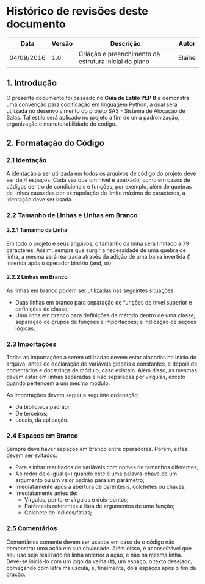 # Histórico de revisões deste documento

|Data       |Versão|Descrição     |Autor  |
|-----------|------|--------------|-------|
| 04/09/2016| 1.0  | Criação e preenchimento da estrutura inicial do plano| Elaine|

## 1. Introdução

O presente documento foi baseado no **Guia de Estilo PEP 8** e demonstra uma convenção para codificação em linguagem Python, a qual será utilizada no desenvolvimento do projeto SAS - Sistema de Alocação de Salas. Tal estilo será aplicado no projeto a fim de uma padronização, organização e manutenabilidade do código. 

## 2. Formatação do Código

### 2.1 Identação
A identação a ser utilizada em todos os arquivos de código do projeto deve ser de 4 espaços. Cada vez que um nível é abaixado, como em casos de códigos dentro de condicionais e funções, por exemplo, além de quebras de linhas causadas por extrapolação do limite máximo de caracteres, a identação deve ser usada.

### 2.2 Tamanho de Linhas e Linhas em Branco

#### 2.2.1 Tamanho da Linha
Em todo o projeto e seus arquivos, o tamanho da linha será limitado a 79 caracteres. Assim, sempre que surgir a necessidade de uma quebra de linha, a mesma será realizada através da adição de uma barra invertida (\) inserida após o operador binário (and, or).

#### 2.2.2 Linhas em Branco
As linhas em branco podem ser utilizadas nas seguintes situações:
* Duas linhas em branco para separação de funções de nível superior e definições de classe;
* Uma linha em branco para definições de método dentro de uma classe, separação de grupos de funções e importações; e indicação de seções lógicas;

### 2.3 Importações
Todas as importações a serem utilizadas devem estar alocadas no início do arquivo, antes de declaração de variáveis globais e constantes, e depois de comentários e docstrings de módulo, caso existam. Além disso, as mesmas devem estar em linhas separadas e não separadas por vírgulas, exceto quando pertencem a um mesmo módulo.

As importações devem seguir a seguinte ordenação:
* Da biblioteca padrão;
* De terceiros;
* Locais, da aplicação.

### 2.4 Espaços em Branco
Sempre deve haver espaços em branco entre operadores. Porém, estes devem ser evitados:

* Para alinhar resultados de variáveis com nomes de tamanhos diferentes;
* Ao redor de o igual (=) quando este é uma palavra-chave de um argumento ou um valor padrão para um parâmetro;
* Imediatamente após a abertura de parêntesis, colchetes ou chaves; 
* Imediatamente antes de: 
  *  Vírgulas, ponto-e-vírgulas e dois-pontos;
  * Parêntesis referentes a lista de argumentos de uma função;
  * Colchete de índices/fatias;

### 2.5 Comentários
Comentários somente devem ser usados em caso de o código não demonstrar uma ação em sua obviedade. Além disso, é aconselhável que seu uso seja realizado na linha anterior a ação, e não na mesma linha. Deve-se iniciá-lo com um jogo da velha (#), um espaço, o texto desejado, começando com letra maiúscula, e, finalmente, dois espaços após o fim da oração.